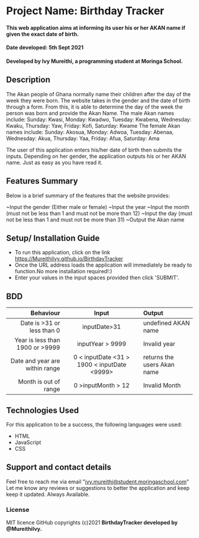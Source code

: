 # Project Name: Birthday Tracker
#### This web application aims at informing its user his or her AKAN name if given the exact date of birth.
#### Date developed: 5th Sept 2021
#### Developed by **Ivy Mureithi**, a programming student at Moringa School.

## Description
The Akan people of Ghana normally name their children after the day of the week they were born. The website takes in the gender and the date of birth through a form. From this, it is able to determine the day of the week the person was born and provide the Akan Name. The male Akan names include: Sunday: Kwasi, Monday: Kwadwo, Tuesday: Kwabena, Wednesday: Kwaku, Thursday: Yaw, Friday: Kofi, Saturday: Kwame The female Akan names include: Sunday: Akosua, Monday: Adwoa, Tuesday: Abenaa, Wednesday: Akua, Thursday: Yaa, Friday: Afua, Saturday: Ama

The user of this application enters his/her date of birth then submits the inputs. Depending on her gender, the application outputs his or her AKAN name. Just as easy as you have read it.

## Features Summary
Below is a brief summary of the features that the website provides:

 ~Input the gender (Either male or female)
 ~Input the year
 ~Input the month (must not be less than 1 and must not be more than 12)
 ~Input the day (must not be less than 1 and must not be more than 31)
 ~Output the Akan name

## Setup/ Installation Guide
*  To run this  application, click on the link https://MureithiIvy.github.io/BirthdayTracker
* Once the URL address loads  the application will immediately be ready to function.No more installation required!:)
* Enter your values  in the  input spaces provided then  click 'SUBMIT'.

## BDD
|Behaviour                  | Input       | Output              |
|--------------------------:|:-----------:|:--------------------
|Date is >31 or less than 0             |inputDate>31       | undefined AKAN name        
|Year is less than 1900 or >9999  |inputYear > 9999       | Invalid year
|Date and year are within range|0 < inputDate <31 > 1900 < inputDate <9999> | returns the users Akan name
|Month is out of range| 0 >inputMonth > 12  | Invalid Month 

 ## Technologies Used
For this application to be a success, the following languages were used:
* HTML
* JavaScript
* CSS
## Support and contact details
Feel free to reach me via email "ivy.mureithi@student.moringaschool.com"
Let me know any reviews or suggestions to better the application and keep keep it updated.
Always Available.
### License
MIT licence
GitHub copyrights (c)2021 **BirthdayTracker developed by @MureithiIvy.**  
